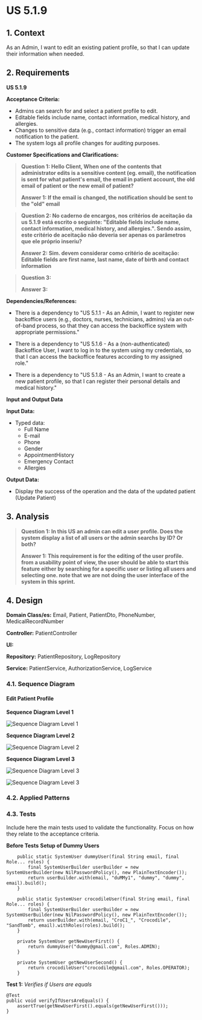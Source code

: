# US 5.1.9


## 1. Context

As an Admin, I want to edit an existing patient profile, so that I can update their information when needed.

## 2. Requirements

**US 5.1.9** 

**Acceptance Criteria:** 

- Admins can search for and select a patient profile to edit.
- Editable fields include name, contact information, medical history, and allergies. 
- Changes to sensitive data (e.g., contact information) trigger an email notification to the patient. 
- The system logs all profile changes for auditing purposes.

**Customer Specifications and Clarifications:**

> **Question 1: Hello Client, When one of the contents that administrator edits is a sensitive content (eg. email), the notification is sent for what patient's email, the email in patient account, the old email of patient or the new email of patient?**
> 
> **Answer 1: If the email is changed, the notification should be sent to the "old" email** 

> **Question 2: No caderno de encargos, nos critérios de aceitação da us 5.1.9 está escrito o seguinte: "Editable fields include name, contact information, medical history, and allergies.". Sendo assim, este critério de aceitação não deveria ser apenas os parâmetros que ele próprio inseriu?**
>
> **Answer 2: Sim. devem considerar como critério de aceitação: Editable fields are first name, last name, date of birth and contact information**

> **Question 3:**
>
> **Answer 3:** 

**Dependencies/References:**

* There is a dependency to "US 5.1.1 - As an Admin, I want to register new backoffice users (e.g., doctors, nurses, technicians, admins) via an out-of-band process, so that they can access the backoffice system with appropriate permissions."

* There is a dependency to "US 5.1.6 - As a (non-authenticated) Backoffice User, I want to log in to the system using my credentials, so that I can access the backoffice features according to my assigned role."

* There is a dependency to "US 5.1.8 - As an Admin, I want to create a new patient profile, so that I can register their personal details and medical history."



**Input and Output Data**

**Input Data:**

* Typed data:
  * Full Name
  * E-mail
  * Phone
  * Gender
  * AppointmentHistory
  * Emergency Contact
  * Allergies


**Output Data:**
* Display the success of the operation and the data of the updated patient (Update Patient)


## 3. Analysis


> **Question 1: In this US an admin can edit a user profile. Does the system display a list of all users or the admin searchs by ID? Or both?**
>
> **Answer 1: This requirement is for the editing of the user profile. from a usability point of view, the user should be able to start this feature either by searching for a specific user or listing all users and selecting one. note that we are not doing the user interface of the system in this sprint.**


[//]: # (### 3.1. Domain Model)

[//]: # (![sub domain model]&#40;us1000-sub-domain-model.svg&#41;)

## 4. Design

**Domain Class/es:** Email, Patient, PatientDto, PhoneNumber, MedicalRecordNumber

**Controller:** PatientController

**UI:**

**Repository:**	PatientRepository, LogRepository

**Service:** PatientService, AuthorizationService, LogService



### 4.1. Sequence Diagram

#### Edit Patient Profile

**Sequence Diagram Level 1**

![Sequence Diagram Level 1](sequence-diagram-1.svg "Actor and System")

**Sequence Diagram Level 2**

![Sequence Diagram Level 2](sequence-diagram-2.svg "FrontEnd and BackEnd")

**Sequence Diagram Level 3**

![Sequence Diagram Level 3](sequence-diagram-3-mail.svg "Sensitive Data Patient Profile")

![Sequence Diagram Level 3](sequence-diagram-3.svg "Edit Patient Profile")


[//]: # (TODO: Necessario fazer algo ?)
### 4.2. Applied Patterns

### 4.3. Tests

Include here the main tests used to validate the functionality. Focus on how they relate to the acceptance criteria.



**Before Tests** **Setup of Dummy Users**

```
    public static SystemUser dummyUser(final String email, final Role... roles) {
        final SystemUserBuilder userBuilder = new SystemUserBuilder(new NilPasswordPolicy(), new PlainTextEncoder());
        return userBuilder.with(email, "duMMy1", "dummy", "dummy", email).build();
    }

    public static SystemUser crocodileUser(final String email, final Role... roles) {
        final SystemUserBuilder userBuilder = new SystemUserBuilder(new NilPasswordPolicy(), new PlainTextEncoder());
        return userBuilder.with(email, "CroC1_", "Crocodile", "SandTomb", email).withRoles(roles).build();
    }

    private SystemUser getNewUserFirst() {
        return dummyUser("dummy@gmail.com", Roles.ADMIN);
    }

    private SystemUser getNewUserSecond() {
        return crocodileUser("crocodile@gmail.com", Roles.OPERATOR);
    }

```

**Test 1:** *Verifies if Users are equals*


```
@Test
public void verifyIfUsersAreEquals() {
    assertTrue(getNewUserFirst().equals(getNewUserFirst()));
}
````


[//]: # (## 5. Implementation)

[//]: # ()
[//]: # ()
[//]: # (### Methods in the ListUsersController)

[//]: # (* **Iterable<SystemUser> filteredUsersOfBackOffice&#40;&#41;**  this method filters to list all backoffice users)

[//]: # ()
[//]: # ()
[//]: # ()
[//]: # (### Methods in the AddUsersController)

[//]: # ()
[//]: # (* **Role[] getRoleTypes&#40;&#41;** this method list the roles to choose for the User)

[//]: # ()
[//]: # (* **SystemUser addUser&#40;final String email, final String password, final String firstName,)

[//]: # (  final String lastName, final Set<Role> roles, final Calendar createdOn&#41;**  this method send the information to create the User.)

[//]: # ()
[//]: # (* **String generatePassword&#40;&#41;** this method automatically generate a password for the User. )

[//]: # ()
[//]: # ()
[//]: # ()
[//]: # (### Methods in the DeactivateUsersController)

[//]: # ()
[//]: # (* **Iterable<SystemUser> activeUsers&#40;&#41;** this method list all the activated Users. )

[//]: # ()
[//]: # (* **Iterable<SystemUser> deactiveUsers&#40;&#41;** this method list all the deactivated Users.)

[//]: # ()
[//]: # (* **SystemUser activateUser&#40;final SystemUser user&#41;** this method activate the chosen User.)

[//]: # ()
[//]: # (* **SystemUser deactivateUser&#40;final SystemUser user&#41;** this method deactivate the chosen User. )

[//]: # ()
[//]: # ()
[//]: # (## 6. Integration/Demonstration)



[//]: # (## 7. Observations)

[//]: # ()
[//]: # (*This section should be used to include any content that does not fit any of the previous sections.*)

[//]: # ()
[//]: # (*The team should present here, for instance, a critical perspective on the developed work including the analysis of alternative solutions or related works*)

[//]: # ()
[//]: # (*The team should include in this section statements/references regarding third party works that were used in the development this work.*)